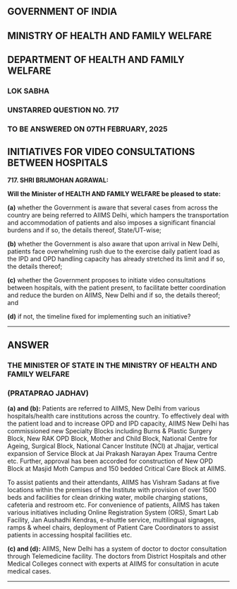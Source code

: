 ## GOVERNMENT OF INDIA

## MINISTRY OF HEALTH AND FAMILY WELFARE

## DEPARTMENT OF HEALTH AND FAMILY WELFARE

### LOK SABHA

### UNSTARRED QUESTION NO. 717

### TO BE ANSWERED ON 07TH FEBRUARY, 2025

## INITIATIVES FOR VIDEO CONSULTATIONS BETWEEN HOSPITALS

**717. SHRI BRIJMOHAN AGRAWAL:**

**Will the Minister of HEALTH AND FAMILY WELFARE be pleased to state:**

**(a)** whether the Government is aware that several cases from across the country are being referred to AIIMS Delhi, which hampers the transportation and accommodation of patients and also imposes a significant financial burdens and if so, the details thereof, State/UT-wise;

**(b)** whether the Government is also aware that upon arrival in New Delhi, patients face overwhelming rush due to the exercise daily patient load as the IPD and OPD handling capacity has already stretched its limit and if so, the details thereof;

**(c)** whether the Government proposes to initiate video consultations between hospitals, with the patient present, to facilitate better coordination and reduce the burden on AIIMS, New Delhi and if so, the details thereof; and

**(d)** if not, the timeline fixed for implementing such an initiative?

---

## ANSWER

### THE MINISTER OF STATE IN THE MINISTRY OF HEALTH AND FAMILY WELFARE

### (PRATAPRAO JADHAV)

**(a) and (b):** Patients are referred to AIIMS, New Delhi from various hospitals/health care institutions across the country. To effectively deal with the patient load and to increase OPD and IPD capacity, AIIMS New Delhi has commissioned new Specialty Blocks including Burns & Plastic Surgery Block, New RAK OPD Block, Mother and Child Block, National Centre for Ageing, Surgical Block, National Cancer Institute (NCI) at Jhajjar, vertical expansion of Service Block at Jai Prakash Narayan Apex Trauma Centre etc. Further, approval has been accorded for construction of New OPD Block at Masjid Moth Campus and 150 bedded Critical Care Block at AIIMS.

To assist patients and their attendants, AIIMS has Vishram Sadans at five locations within the premises of the Institute with provision of over 1500 beds and facilities for clean drinking water, mobile charging stations, cafeteria and restroom etc. For convenience of patients, AIIMS has taken various initiatives including Online Registration System (ORS), Smart Lab Facility, Jan Aushadhi Kendras, e-shuttle service, multilingual signages, ramps & wheel chairs, deployment of Patient Care Coordinators to assist patients in accessing hospital facilities etc.

**(c) and (d):** AIIMS, New Delhi has a system of doctor to doctor consultation through Telemedicine facility. The doctors from District Hospitals and other Medical Colleges connect with experts at AIIMS for consultation in acute medical cases.

---
